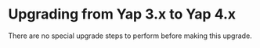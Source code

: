 # Upgrading from Yap 3.x to Yap 4.x

There are no special upgrade steps to perform before making this upgrade.  

